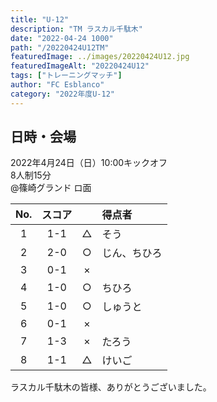 ```yaml
---
title: "U-12"
description: "TM ラスカル千駄木"
date: "2022-04-24 1000"
path: "/20220424U12TM"
featuredImage: ../images/20220424U12.jpg
featuredImageAlt: "20220424U12"
tags: ["トレーニングマッチ"]
author: "FC Esblanco"
category: "2022年度U-12"
---
```


## 日時・会場

2022年4月24日（日）10:00キックオフ  
8人制15分  
@篠崎グランド ロ面

| No.| スコア |   |得点者|
|:--:|:------:|:-:|:---|
| 1  | 1-1 | △ |そう|
| 2  | 2-0 | ○ |じん、ちひろ|
| 3  | 0-1 | × ||
| 4  | 1-0 | ○ |ちひろ|
| 5  | 1-0 | ○ |しゅうと|
| 6  | 0-1 | × ||
| 7  | 1-3 | × |たろう|
| 8  | 1-1 | △ |けいご|

ラスカル千駄木の皆様、ありがとうございました。
